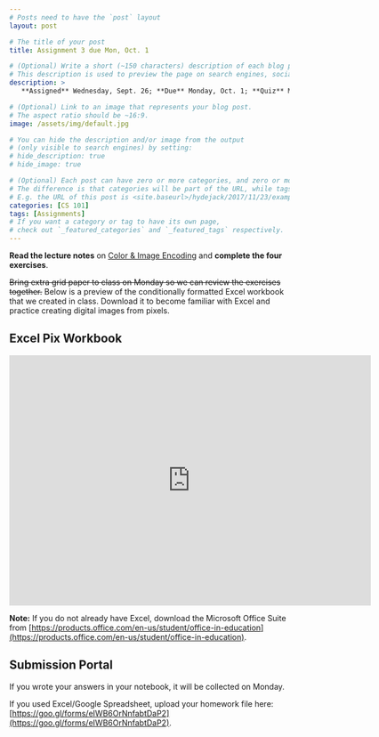 ```yaml
---
# Posts need to have the `post` layout
layout: post

# The title of your post
title: Assignment 3 due Mon, Oct. 1

# (Optional) Write a short (~150 characters) description of each blog post.
# This description is used to preview the page on search engines, social media, etc.
description: >
   **Assigned** Wednesday, Sept. 26; **Due** Monday, Oct. 1; **Quiz** Monday, Oct. 1

# (Optional) Link to an image that represents your blog post.
# The aspect ratio should be ~16:9.
image: /assets/img/default.jpg

# You can hide the description and/or image from the output
# (only visible to search engines) by setting:
# hide_description: true
# hide_image: true

# (Optional) Each post can have zero or more categories, and zero or more tags.
# The difference is that categories will be part of the URL, while tags will not.
# E.g. the URL of this post is <site.baseurl>/hydejack/2017/11/23/example-content/
categories: [CS 101]
tags: [Assignments]
# If you want a category or tag to have its own page,
# check out `_featured_categories` and `_featured_tags` respectively.
---
```

**Read the lecture notes** on [Color & Image Encoding](https://ramnauth.github.io/cs%20101/2018/09/24/image-encoding/) and **complete the four exercises**. 

~~Bring extra grid paper to class on Monday so we can review the exercises together.~~ Below is a preview of the conditionally formatted Excel workbook that we created in class. Download it to become familiar with Excel and practice creating digital images from pixels.

## Excel Pix Workbook

<iframe width="650" height="450" frameborder="0" scrolling="no" src="https://bths-my.sharepoint.com/personal/rramnauth2220_bths_edu/_layouts/15/Doc.aspx?sourcedoc={feb92ef8-2062-4888-ba57-62479a738bfc}&action=embedview&wdAllowInteractivity=False&ActiveCell='Home'!B4&wdDownloadButton=True&wdInConfigurator=True"></iframe>

**Note:** If you do not already have Excel, download the Microsoft Office Suite from [https://products.office.com/en-us/student/office-in-education](https://products.office.com/en-us/student/office-in-education).

## Submission Portal

If you wrote your answers in your notebook, it will be collected on Monday. 

If you used Excel/Google Spreadsheet, upload your homework file here: [https://goo.gl/forms/eIWB6OrNnfabtDaP2](https://goo.gl/forms/eIWB6OrNnfabtDaP2). 